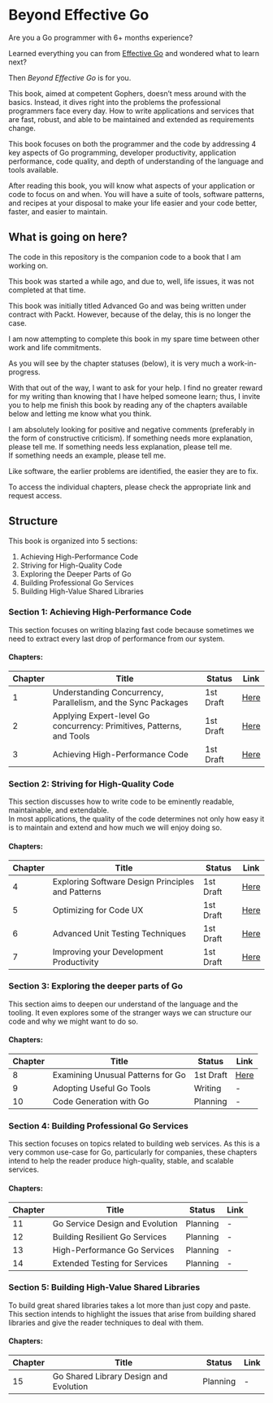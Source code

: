# Beyond Effective Go

Are you a Go programmer with 6+ months experience?

Learned everything you can from [Effective Go](https://golang.org/doc/effective_go.html) and wondered what to learn next?

Then *Beyond Effective Go* is for you.

This book, aimed at competent Gophers, doesn’t mess around with the basics.  Instead, it dives right into the problems the professional programmers face every day.  How to write applications and services that are fast, robust, and able to be maintained and extended as requirements change.

This book focuses on both the programmer and the code by addressing 4 key aspects of Go programming, developer productivity, application performance, code quality, and depth of understanding of the language and tools available.

After reading this book, you will know what aspects of your application or code to focus on and when.  You will have a suite of tools, software patterns, and recipes at your disposal to make your life easier and your code better, faster, and easier to maintain.

## What is going on here?

The code in this repository is the companion code to a book that I am working on.

This book was started a while ago, and due to, well, life issues, it was not completed at that time.

This book was initially titled Advanced Go and was being written under contract with Packt. 
However, because of the delay, this is no longer the case.

I am now attempting to complete this book in my spare time between other work and life commitments.

As you will see by the chapter statuses (below), it is very much a work-in-progress.

With that out of the way, I want to ask for your help.
I find no greater reward for my writing than knowing that I have helped someone learn; thus, I invite you to help me finish this book by reading any of the chapters available below and letting me know what you think.

I am absolutely looking for positive and negative comments (preferably in the form of constructive criticism). 
If something needs more explanation, please tell me. 
If something needs less explanation, please tell me.  
If something needs an example, please tell me.

Like software, the earlier problems are identified, the easier they are to fix.

To access the individual chapters, please check the appropriate link and request access.

## Structure

This book is organized into 5 sections:

1. Achieving High-Performance Code
2. Striving for High-Quality Code
3. Exploring the Deeper Parts of Go
4. Building Professional Go Services
5. Building High-Value Shared Libraries

### Section 1: Achieving High-Performance Code
This section focuses on writing blazing fast code because sometimes we need to extract every last drop of performance from our system.

#### Chapters:
| Chapter | Title | Status | Link |
| --- | --- | --- | --- |
| 1 | Understanding Concurrency, Parallelism, and the Sync Packages | 1st Draft | [Here](https://docs.google.com/document/d/1yy_6AxSiXyq6Ql76J63BnLFPLjjbViUz1EEfy5dbCGk/edit?usp=sharing) |
| 2 | Applying Expert-level Go concurrency: Primitives, Patterns, and Tools | 1st Draft | [Here](https://docs.google.com/document/d/1GrWvPrbd0U8uOAPfRJFDaV-m_j0mu0xHAm6rWfAutOo/edit?usp=sharing) |
| 3 | Achieving High-Performance Code | 1st Draft | [Here](https://docs.google.com/document/d/1H6AcSUeocPjDD_ClbJhzsT1rbq6U2kRIEJ0ziEzjyXE/edit?usp=sharing) |


### Section 2: Striving for High-Quality Code
This section discusses how to write code to be eminently readable, maintainable, and extendable.  
In most applications, the quality of the code determines not only how easy it is to maintain and extend and how much we will enjoy doing so.

#### Chapters:
| Chapter | Title | Status | Link |
| --- | --- | --- | --- |
| 4 | Exploring Software Design Principles and Patterns | 1st Draft | [Here](https://docs.google.com/document/d/12gFU1d-DPx_4ARuvy10pVsK-PdM3JGt6VNPW-lPJcH8/edit?usp=sharing) |
| 5 | Optimizing for Code UX | 1st Draft | [Here](https://docs.google.com/document/d/1eASV-_ncta_IzuoE7Sitse-g0-MI1_RjHxQtSNsj8Ok/edit?usp=sharing) |
| 6 | Advanced Unit Testing Techniques | 1st Draft | [Here](https://docs.google.com/document/d/1oQLmof-PSS864OWTAOqoYZ7MXVhIlD3mCMahX3JXn8Y/edit?usp=sharing) |
| 7 | Improving your Development Productivity | 1st Draft | [Here](https://docs.google.com/document/d/1U8K-gskeIeOACPkJNFzfhUVxvMksK-NFbdjEmemquQU/edit?usp=sharing) |

### Section 3: Exploring the deeper parts of Go
This section aims to deepen our understand of the language and the tooling. It even explores some of the stranger ways we can structure our code and why we might want to do so.

#### Chapters:
| Chapter | Title | Status | Link |
| --- | --- | --- | --- |
| 8 | Examining Unusual Patterns for Go | 1st Draft | [Here](https://docs.google.com/document/d/194RwCzrCQ7sGvb8YbhtvPrw-nGTl7EoNUC8QUHv9G7Q/edit?usp=sharing) |
| 9 | Adopting Useful Go Tools | Writing | - |
| 10 | Code Generation with Go | Planning | - |

### Section 4: Building Professional Go Services
This section focuses on topics related to building web services.  As this is a very common use-case for Go, particularly for companies, these chapters intend to help the reader produce high-quality, stable, and scalable services.

#### Chapters:
| Chapter | Title | Status | Link |
| --- | --- | --- | --- |
| 11 | Go Service Design and Evolution | Planning | - |
| 12 | Building Resilient Go Services | Planning | - |
| 13 | High-Performance Go Services | Planning | - |
| 14 | Extended Testing for Services | Planning | - |

### Section 5: Building High-Value Shared Libraries
To build great shared libraries takes a lot more than just copy and paste.
This section intends to highlight the issues that arise from building shared libraries and give the reader techniques to deal with them.

#### Chapters:
| Chapter | Title | Status | Link |
| --- | --- | --- | --- |
| 15 | Go Shared Library Design and Evolution | Planning | - |
